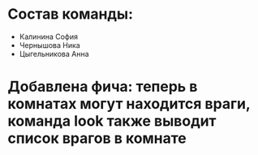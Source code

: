 # Состав команды:
- Калинина София
- Чернышова Ника
- Цыгельникова Анна

# Добавлена фича: теперь в комнатах могут находится враги, команда look также выводит список врагов в комнате
